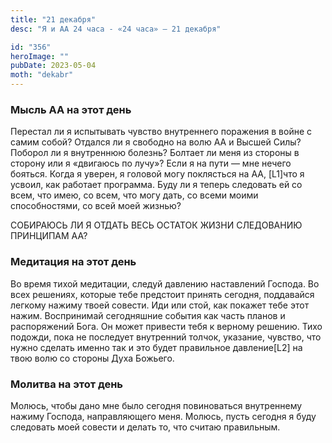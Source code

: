 ```yaml
---
title: "21 декабря"
desc: "Я и АА 24 часа - «24 часа» — 21 декабря"

id: "356"
heroImage: ""
pubDate: 2023-05-04
moth: "dekabr"
---
```


### Мысль АА на этот день

Перестал ли я испытывать чувство внутреннего поражения в войне с самим собой?
Отдался ли я свободно на волю АА и Высшей Силы? Поборол ли я внутреннюю
болезнь? Болтает ли меня из стороны в сторону или я «двигаюсь по лучу»? Если я
на пути — мне нечего бояться. Когда я уверен, я головой могу поклясться на АА,
[L1]что я усвоил, как работает программа. Буду ли я теперь следовать ей со
всем, что имею, со всем, что могу дать, со всеми моими способностями, со всей
моей жизнью?

СОБИРАЮСЬ ЛИ Я ОТДАТЬ ВЕСЬ ОСТАТОК ЖИЗНИ СЛЕДОВАНИЮ ПРИНЦИПАМ АА?

### Медитация на этот день

Во время тихой медитации, следуй давлению наставлений Господа. Во всех
решениях, которые тебе предстоит принять сегодня, поддавайся легкому нажиму
твоей совести. Иди или стой, как покажет тебе этот нажим. Воспринимай
сегодняшние события как часть планов и распоряжений Бога. Он может привести
тебя к верному решению. Тихо подожди, пока не последует внутренний толчок,
указание, чувство, что нужно сделать именно так и это будет правильное
давление[L2] на твою волю со стороны Духа Божьего.

### Молитва на этот день

Молюсь, чтобы дано мне было сегодня повиноваться внутреннему нажиму Господа,
направляющего меня. Молюсь, пусть сегодня я буду следовать моей совести и
делать то, что считаю правильным.
